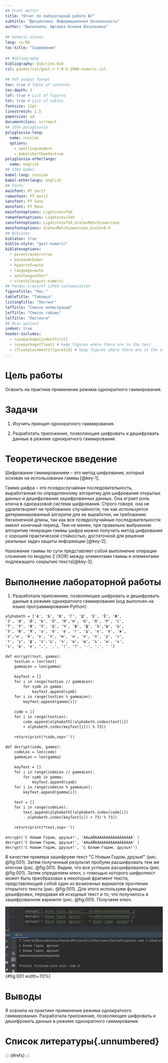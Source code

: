 ```yaml
---
## Front matter
title: "Отчет по лабораторной работе №7"
subtitle: "Дисциплина: Информационная безопасность"
author: "Выполнила: Афтаева Ксения Васильевна"

## Generic otions
lang: ru-RU
toc-title: "Содержание"

## Bibliography
bibliography: bib/cite.bib
csl: pandoc/csl/gost-r-7-0-5-2008-numeric.csl

## Pdf output format
toc: true # Table of contents
toc-depth: 2
lof: true # List of figures
lot: true # List of tables
fontsize: 12pt
linestretch: 1.5
papersize: a4
documentclass: scrreprt
## I18n polyglossia
polyglossia-lang:
  name: russian
  options:
	- spelling=modern
	- babelshorthands=true
polyglossia-otherlangs:
  name: english
## I18n babel
babel-lang: russian
babel-otherlangs: english
## Fonts
mainfont: PT Serif
romanfont: PT Serif
sansfont: PT Sans
monofont: PT Mono
mainfontoptions: Ligatures=TeX
romanfontoptions: Ligatures=TeX
sansfontoptions: Ligatures=TeX,Scale=MatchLowercase
monofontoptions: Scale=MatchLowercase,Scale=0.9
## Biblatex
biblatex: true
biblio-style: "gost-numeric"
biblatexoptions:
  - parentracker=true
  - backend=biber
  - hyperref=auto
  - language=auto
  - autolang=other*
  - citestyle=gost-numeric
## Pandoc-crossref LaTeX customization
figureTitle: "Рис."
tableTitle: "Таблица"
listingTitle: "Листинг"
lofTitle: "Список иллюстраций"
lotTitle: "Список таблиц"
lolTitle: "Листинги"
## Misc options
indent: true
header-includes:
  - \usepackage{indentfirst}
  - \usepackage{float} # keep figures where there are in the text
  - \floatplacement{figure}{H} # keep figures where there are in the text
---
```


# Цель работы

Освоить на практике применение режима однократного гаммирования.

# Задачи

1. Изучить принцип однократного гаммирования.

2. Разработать приложение, позволяющее шифровать и дешифровать данные в режиме однократного гаммирования.

# Теоретическое введение

Шифрование гаммированием – это метод шифрования, который основан на использовании гаммы [@key-1].

Гамма шифра – это псевдослучайная последовательность, выработанная по определенному алгоритму для шифрования открытых данных и дешифрования зашифрованных данных. Она играет роль ключа в одноразовой система шифрования. Строго говоря, она не удовлетворяет ни требованию случайности, так как используется детерминированный алгоритм для ее выработки, ни требованию бесконечной длины, так как все псевдослучайные последовательности имеют конечный период. Тем не менее, при правильно выбранном алгоритме генерации гаммы шифра можно получить метод шифрования с хорошей практической стойкостью, достаточной для решения реальных задач защиты информации [@key-2].

Наложение гаммы по сути представляет собой выполнение операции
сложения по модулю 2 (XOR) между элементами
гаммы и элементами подлежащего сокрытию текста[@key-3].


# Выполнение лабораторной работы

1. Разработала приложение, позволяющее шифровать и дешифровать данные в режиме однократного гаммирования (код выполнен на языке программирования Python):

```
alphabeth = ['А', 'Б', 'В', 'Г', 'Д', 'Е', 'Ё', 'Ж', 
'З', 'И', 'Й', 'К', 'Л', 'М','Н', 'О', 'П', 'Р', 'С', 
'Т', 'У', 'Ф', 'Х', 'Ц', 'Ч', 'Ш', 'Щ', 'Ъ','Ы', 'Ь', 
'Э', 'Ю', 'Я', 'а', 'б', 'в', 'г', 'д', 'е', 'ё', 'ж', 
'з','и', 'й', 'к', 'л', 'м', 'н', 'о', 'п', 'р', 'с',
'т', 'у', 'ф', 'х','ц', 'ч', 'ш', 'щ', 'ъ', 'ы', 'ь', 
'э', 'ю', 'я', '.', ',', '!', '?', '-', ':', ' ']

def encrypt(text, gamma):
    textLen = len(text)
    gammaLen = len(gamma)

    keyText = []
    for i in range(textLen // gammaLen):
        for symb in gamma:
            keyText.append(symb)
    for i in range(textLen % gammaLen):
        keyText.append(gamma[i])

    code = []
    for i in range(textLen):
        code.append(alphabeth[(alphabeth.index(text[i]) 
        + alphabeth.index(keyText[i])) % 73])

    return(print(*code,sep=''))

def decrypt(code, gamma):
    codeLen = len(code)
    gammaLen = len(gamma)

    keyText = []
    for i in range(codeLen // gammaLen):
        for symb in gamma:
            keyText.append(symb)
    for i in range(codeLen % gammaLen):
        keyText.append(gamma[i])

    text = []
    for i in range(codeLen):
        text.append(alphabeth[(alphabeth.index(code[i]) 
        - alphabeth.index(keyText[i]) + 73) % 73])

    return(print(*text,sep=''))

encrypt('С Новым Годом, друзья!', 'ААъАЙААААААААААААААААА' )
decrypt('С Болым Годом, друзья!', 'ААъАЙААААААААААААААААА' )
decrypt('С Новым Годом, друзья!', 'С Болым Годом, друзья!')
```

  В качестве примера зашифруем текст "С Новым Годом, друзья!" (рис. @fig:001). Затем полученный результат пробуем расшифровать тем же ключом (рис. @fig:001).  Видим, что все успешно расшифровалось (рис. @fig:001). Затем определяем ключ, с помощью которого шифротекст может быть преобразован в некоторый фрагмент текста, представляющий собой один из
возможных вариантов прочтения открытого текста (рис. @fig:001). Для этого используем функцию дешифровки, передавая ей исходный текст и то, что получилось в зашифрованном варианте (рис. @fig:001). Получаем ключ.

![Пример работы программы](image/1.png){#fig:001 width=70%}

# Выводы

Я освоила на практике применение режима однократного гаммирования. Разработала приложение, позволяющее шифровать и дешифровать данные в режиме однократного гаммирования.


# Список литературы{.unnumbered}

::: {#refs}
:::
